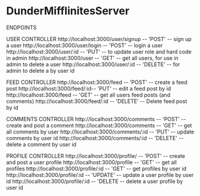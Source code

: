 # DunderMifflinitesServer

ENDPOINTS

USER CONTROLLER
http://localhost:3000/user/signup -- 'POST' -- sign up a user
http://localhost:3000/user/login -- 'POST' -- login a user
http://localhost:3000/user/:id -- 'PUT' -- to update user role and hard code in admin
http://localhost:3000/user -- 'GET' -- get all users, for use in admin to delete a user
http://localhost:3000/user/:id -- 'DELETE' -- for admin to delete a by user id

FEED CONTROLLER
http://localhost:3000/feed -- 'POST' -- create a feed post
http://localhost:3000/feed/:id-- 'PUT' -- edit a feed  post by id
http://localhost:3000/feed -- 'GET' -- get all users feed posts (and comments)
http://localhost:3000/feed/:id -- 'DELETE' -- Delete feed post by id

COMMENTS CONTROLLER
http://localhost:3000/comments -- 'POST' -- create and post a comment
http://localhost:3000/comments -- 'GET' -- get all comments by user
http://localhost:3000/comments/:id -- 'PUT' -- update comments by user id
http://localhost:3000/comments/:id -- 'DELETE' -- delete a comment by user id

PROFILE CONTROLLER
http://localhost:3000/profile/ -- 'POST' -- create and post a user profile
http://localhost:3000/profile -- 'GET' -- get all profiles
http://localhost:3000/profile/:id -- 'GET' -- get profiles by user id
http://localhost:3000/profile/:id -- 'UPDATE' -- update a user profile by user id
http://localhost:3000/profile/:id -- 'DELETE -- delete a user profile by user id

